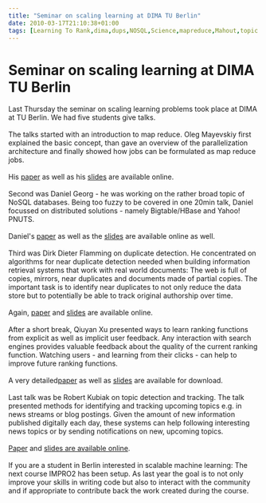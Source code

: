 ```yaml
---
title: "Seminar on scaling learning at DIMA TU Berlin"
date: 2010-03-17T21:10:38+01:00
tags: [Learning To Rank,dima,dups,NOSQL,Science,mapreduce,Mahout,topic tracking,topic detection,hbase,pnuts,TU Berlin,]
---
```


# Seminar on scaling learning at DIMA TU Berlin


Last Thursday the seminar on scaling learning problems took place at DIMA at TU Berlin. We had five students give 
talks.<br><br>The talks started with an introduction to map reduce. Oleg Mayevskiy first explained the basic concept, 
than gave an overview of the parallelization architecture and finally showed how jobs can be formulated as map reduce 
jobs.<br><br>His <a href="http://isabel-drost.de/projects/tuberlin/imsem2010/mr_2010.pdf">paper</a> as well as his <a 
href="http://isabel-drost.de/projects/tuberlin/imsem2010/mr_paper_2010.pdf">slides</a> are available 
online.<br><br>Second was Daniel Georg - he was working on the rather broad topic of NoSQL databases. Being too fuzzy 
to be covered in one 20min talk, Daniel focussed on distributed solutions - namely Bigtable/HBase and Yahoo! 
PNUTS.<br><br>Daniel's <a href="http://isabel-drost.de/projects/tuberlin/imsem2010/nosql_2010.pdf">paper</a> as well as 
the <a href="http://isabel-drost.de/projects/tuberlin/imsem2010/nosql_paper_2010.pdf">slides</a> are available online 
as well.<br><br>Third was Dirk Dieter Flamming on duplicate detection. He concentrated on algorithms for near duplicate 
detection needed when building information retrieval systems that work with real world documents: The web is full of 
copies, mirrors, near duplicates and documents made of partial copies. The important task is to identify near 
duplicates to not only reduce the data store but to potentially be able to track original authorship over 
time.<br><br>Again, <a href="http://isabel-drost.de/projects/tuberlin/imsem2010/dups_2010.pdf">paper</a> and <a 
href="http://isabel-drost.de/projects/tuberlin/imsem2010/dups_paper_2010.pdf">slides</a> are available 
online.<br><br>After a short break, Qiuyan Xu presented ways to learn ranking functions from explicit as well as 
implicit user feedback. Any interaction with search engines provides valuable feedback about the quality of the current 
ranking function. Watching users - and learning from their clicks - can help to improve future ranking 
functions.<br><br>A very detailed<a 
href="http://isabel-drost.de/projects/tuberlin/imsem2010/learningtorank_2010.pdf">paper</a> as well as <a 
href="http://isabel-drost.de/projects/tuberlin/imsem2010/learningtorank_paper_2010.pdf">slides</a> are available for 
download.<br><br>Last talk was be Robert Kubiak on topic detection and tracking. The talk presented methods for 
identifying and tracking upcoming topics e.g. in news streams or blog postings. Given the amount of new information 
published digitally each day, these systems can help following interesting news topics or by sending notifications on 
new, upcoming topics.<br><br><a 
href="http://isabel-drost.de/projects/tuberlin/imsem2010/topic_paper_2010.pdf">Paper</a> and <a 
href="http://isabel-drost.de/projects/tuberlin/imsem2010/topic_2010.pdf">slides are available online</a>.<br><br>If you 
are a student in Berlin interested in scalable machine learning: The next course IMPRO2 has been setup. As last year 
the goal is to not only improve your skills in writing code but also to interact with the community and if appropriate 
to contribute back the work created during the course.<br><br>
